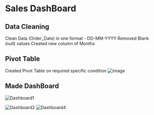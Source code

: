 # Sales DashBoard

## Data Cleaning
Clean Data (Order_Date) in one format - DD-MM-YYYY
Removed Blank (null) values
Created new column of Months

## Pivot Table
Created Pivot Table on required specific condition
![image](https://github.com/user-attachments/assets/5210d8e6-e4ff-4022-8310-654997ef3f27)

## Made DashBoard

![Dashboard1](https://github.com/user-attachments/assets/dd1ae170-d07a-4a9e-b9a7-d4fd6016c055)

![Dashboard2](https://github.com/user-attachments/assets/c9bbea1f-8b7e-4b81-b12a-f500ba74a009)
![Dashboard4](https://github.com/user-attachments/assets/9ffdfc40-e13e-4e62-96d4-5f39f6f9eb37)
